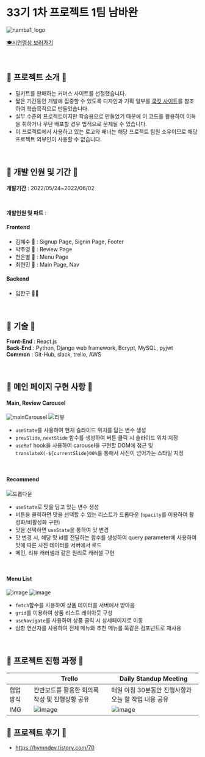 # 33기 1차 프로젝트 1팀 남바완
![namba1_logo](https://user-images.githubusercontent.com/72453080/171790066-206e9591-15f3-4ba0-97be-413f21d13694.png)

[🍽️시연영상 보러가기](https://youtu.be/KlmscbOsnMc)

<br/>

## 🌼 프로젝트 소개 🌼


* 밀키트를 판매하는 커머스 사이트를 선정했습니다.
* 짧은 기간동안 개발에 집중할 수 있도록 디자인과 기획 일부를 [쿡킷 사이트](https://www.cjcookit.com/pc/main)를 참조하여 학습목적으로 만들었습니다.
* 실무 수준의 프로젝트이지만 학습용으로 만들었기 때문에 이 코드를 활용하여 이득을 취하거나 무단 배포할 경우 법적으로 문제될 수 있습니다.
* 이 프로젝트에서 사용하고 있는 로고와 배너는 해당 프로젝트 팀원 소유이므로 해당 프로젝트 외부인이 사용할 수 없습니다.

<br/>

## 🌼 개발 인원 및 기간 🌼
**개발기간** : 2022/05/24~2022/06/02

<br/>

**개발인원 및 파트** : 
#### Frontend
- 김혜수 🐷 : Signup Page, Signin Page, Footer
- 박주영 🍋 : Review Page
- 천은별 🌟 : Menu Page
- 최현민 🐜 : Main Page, Nav

#### Backend
- 임한구 🎅🏻

<br/>

## 🌼 기술 🌼
**Front-End** : React.js 
<br/>
**Back-End** : Python, Django web framework, Bcrypt, MySQL, pyjwt
<br/>
**Common** : Git-Hub, slack, trello, AWS

<br/>

## 🌼 메인 페이지 구현 사항 🌼

#### Main, Review Carousel
![mainCarousel](https://user-images.githubusercontent.com/96946274/172137767-e1790198-d442-47ca-8f85-4fa7a079205b.gif)
![리뷰](https://user-images.githubusercontent.com/96946274/172137756-88064344-cc33-4df5-9b03-ea7c939a9c3f.gif)
- `useState`를 사용하여 현재 슬라이드 위치를 담는 변수 생성
- `prevSlide`, `nextSlide` 함수를 생성하여 버튼 클릭 시 슬라이드 위치 지정
- `useRef` hook을 사용하여 carousel을 구현할 DOM에 접근 및 `translateX(-${currentSlide}00%`를 통해서 사진이 넘어가는 스타일 지정

<br/>

#### Recommend
![드롭다운](https://user-images.githubusercontent.com/96946274/172137737-1799a261-f48b-4c10-bcf9-98d14ff7dd54.gif)
- `useState`로 맛을 담고 있는 변수 생성
- 버튼을 클릭하면 맛을 선택할 수 있는 리스트가 드롭다운 (`opacity`를 이용하여 활성화/비활성화 구현)
- 맛을 선택하면 `useState`을 통하여 맛 변경
- 맛 변경 시, 해당 맛 id를 전달하는 함수를 생성하여 query parameter에 사용하여 맛에 따른 사진 데이터를 서버에서 로드
- 메인, 리뷰 캐러셀과 같은 원리로 캐러셀 구현

<br/>

#### Menu List
![image](https://user-images.githubusercontent.com/96946274/172140182-b8e4ab6f-bed9-4872-a6f5-d7338e0385a3.png)
![image](https://user-images.githubusercontent.com/96946274/172140240-1ca2c23f-d925-4bcc-bb98-76ff62d9a4ec.png)
- `fetch`함수를 사용하여 상품 데이터를 서버에서 받아옴
- `grid`를 이용하여 상품 리스트 레이아웃 구성
- `useNavigate`를 사용하여 상품 클릭 시 상세페이지로 이동
- 삼항 연산자를 사용하여 전체 메뉴와 추천 메뉴를 똑같은 컴포넌트로 재사용


<br/>

## 🌼 프로젝트 진행 과정 🌼
||Trello|Daily Standup Meeting|
|------|---|---|
|협업 방식|칸반보드를 활용한 회의록 작성 및 진행상황 공유|매일 아침 30분동안 진행사항과 오늘 할 작업 내용 공유|
|IMG|![image](https://user-images.githubusercontent.com/72453080/172017656-5a83e3f5-34c4-44b8-b600-39ed7c6600d0.png)|![image](https://user-images.githubusercontent.com/72453080/172017691-c160d276-3004-4dbc-966b-d761d8c749b8.png)|

## 🌼 프로젝트 후기 🌼
- https://hymndev.tistory.com/70

